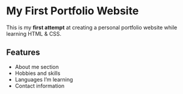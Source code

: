 # My First Portfolio Website

This is my **first attempt** at creating a personal portfolio website while learning HTML & CSS.

## Features
- About me section  
- Hobbies and skills  
- Languages I’m learning  
- Contact information

